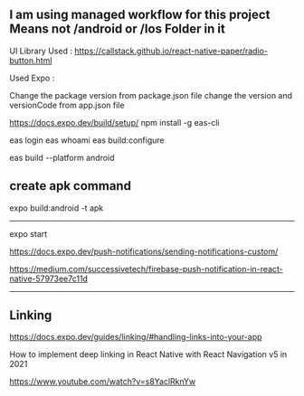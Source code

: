 

## I am using managed workflow for this project Means not /android or /Ios Folder in it

UI Library Used : https://callstack.github.io/react-native-paper/radio-button.html

Used Expo : 

Change the package version from package.json file
change the version and versionCode from app.json file

https://docs.expo.dev/build/setup/
npm install -g eas-cli

eas login
eas whoami
eas build:configure

eas build --platform android


## create apk command

expo build:android -t apk


---------------------------------------------------

expo start


https://docs.expo.dev/push-notifications/sending-notifications-custom/

https://medium.com/successivetech/firebase-push-notification-in-react-native-57973ee7c11d



------------------------------------------------------
## Linking

https://docs.expo.dev/guides/linking/#handling-links-into-your-app

How to implement deep linking in React Native with React Navigation v5 in 2021

https://www.youtube.com/watch?v=s8YaclRknYw

